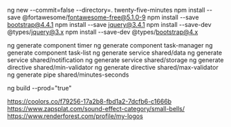ng new --commit=false --directory=.  twenty-five-minutes
npm install --save @fortawesome/fontawesome-free@5.1.0-9
npm install --save bootstrap@4.4.1
npm install --save jquery@3.4.1
npm install --save-dev @types/jquery@3.x
npm install --save-dev @types/bootstrap@4.x

ng generate component timer
ng generate component task-manager
ng generate component task-list
ng generate service shared/data
ng generate service shared/notification
ng generate service shared/storage
ng generate directive shared/min-validator
ng generate directive shared/max-validator
ng generate pipe shared/minutes-seconds

ng build --prod="true"


https://coolors.co/f79256-17a2b8-fbd1a2-7dcfb6-c1666b
https://www.zapsplat.com/sound-effect-category/small-bells/
https://www.renderforest.com/profile/my-logos
